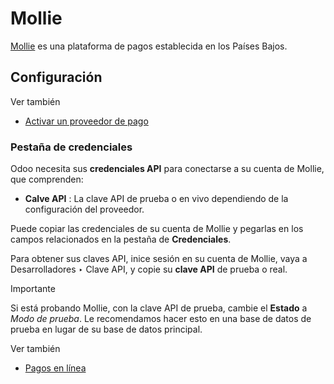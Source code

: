 # Mollie

[Mollie](https://www.mollie.com/) es una plataforma de pagos establecida en
los Países Bajos.

## Configuración

Ver también

  * [Activar un proveedor de pago](../payment_providers.html#payment-providers-add-new)

### Pestaña de credenciales

Odoo necesita sus **credenciales API** para conectarse a su cuenta de Mollie,
que comprenden:

  * **Calve API** : La clave API de prueba o en vivo dependiendo de la configuración del proveedor.

Puede copiar las credenciales de su cuenta de Mollie y pegarlas en los campos
relacionados en la pestaña de **Credenciales**.

Para obtener sus claves API, inice sesión en su cuenta de Mollie, vaya a
Desarrolladores ‣ Clave API, y copie su **clave API** de prueba o real.

Importante

Si está probando Mollie, con la clave API de prueba, cambie el **Estado** a
_Modo de prueba_. Le recomendamos hacer esto en una base de datos de prueba en
lugar de su base de datos principal.

Ver también

  * [Pagos en línea](../payment_providers.html)

